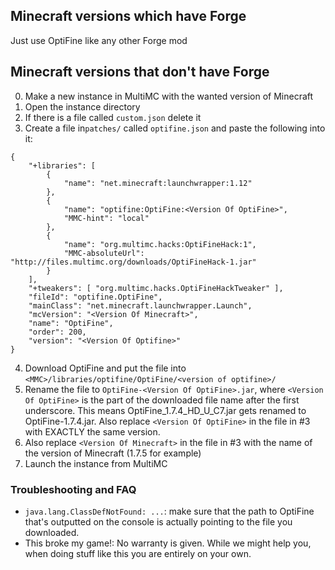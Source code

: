 ## Minecraft versions which have Forge

Just use OptiFine like any other Forge mod

## Minecraft versions that don't have Forge

0. Make a new instance in MultiMC with the wanted version of Minecraft
1. Open the instance directory
2. If there is a file called `custom.json` delete it
3. Create a file in`patches/` called `optifine.json` and paste the following into it:
```
{
    "+libraries": [
        {
            "name": "net.minecraft:launchwrapper:1.12"
        },
        {
            "name": "optifine:OptiFine:<Version Of OptiFine>",
            "MMC-hint": "local"
        },
        {
            "name": "org.multimc.hacks:OptiFineHack:1",
            "MMC-absoluteUrl": "http://files.multimc.org/downloads/OptiFineHack-1.jar"
        }
    ],
    "+tweakers": [ "org.multimc.hacks.OptiFineHackTweaker" ],
    "fileId": "optifine.OptiFine",
    "mainClass": "net.minecraft.launchwrapper.Launch",
    "mcVersion": "<Version Of Minecraft>",
    "name": "OptiFine",
    "order": 200,
    "version": "<Version Of Optifine>"
}
```
4. Download OptiFine and put the file into `<MMC>/libraries/optifine/OptiFine/<version of optifine>/`
5. Rename the file to `OptiFine-<Version Of OptiFine>.jar`, where `<Version Of OptiFine>` is the part of the downloaded file name after the first underscore. This means OptiFine_1.7.4_HD_U_C7.jar gets renamed to OptiFine-1.7.4.jar. Also replace `<Version Of OptiFine>` in the file in #3 with EXACTLY the same version.
6. Also replace `<Version Of Minecraft>` in the file in #3 with the name of the version of Minecraft (1.7.5 for example)
7. Launch the instance from MultiMC

### Troubleshooting and FAQ

* `java.lang.ClassDefNotFound: ...`: make sure that the path to OptiFine that's outputted on the console is actually pointing to the file you downloaded.
* This broke my game!: No warranty is given. While we might help you, when doing stuff like this you are entirely on your own.